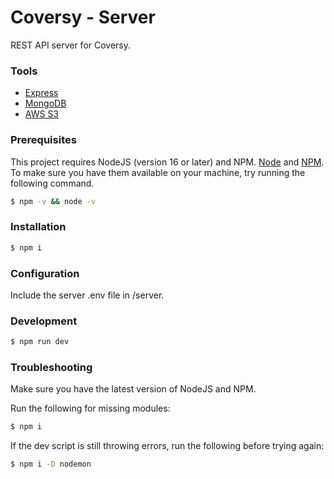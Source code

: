 # Coversy - Server

REST API server for Coversy.

### Tools

- [Express](https://www.npmjs.com/package/express)
- [MongoDB](https://www.mongodb.com)
- [AWS S3](https://aws.amazon.com/s3/)

### Prerequisites

This project requires NodeJS (version 16 or later) and NPM.
[Node](http://nodejs.org/) and [NPM](https://npmjs.org/).
To make sure you have them available on your machine,
try running the following command.

```sh
$ npm -v && node -v
```

### Installation

```sh
$ npm i
```

### Configuration

Include the server .env file in /server.

### Development

```sh
$ npm run dev
```

### Troubleshooting

Make sure you have the latest version of NodeJS and NPM.

Run the following for missing modules:

```sh
$ npm i
```

If the dev script is still throwing errors, run the following before trying again:

```sh
$ npm i -D nodemon
```
